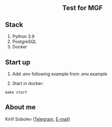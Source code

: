 <h2 align="center">Test for MGF</h2> 

## Stack 
 
1. Python 3.9 
2. PostgreSQL
3. Docker

## Start up

1. Add .env following example from .env.example

2. Start in docker:
```
make start
```

## About me 
 
Kirill Sobolev ([Telegram](https://sblvkr.t.me/), [E-mail](mailto:sblvkr@gmail.com))